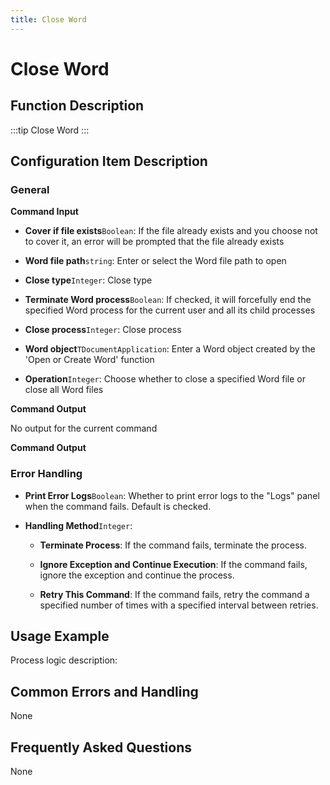 ```yaml
---
title: Close Word
---
```


# Close Word

## Function Description

:::tip 
Close Word
:::

## Configuration Item Description

### General

**Command Input**

- **Cover if file exists**`Boolean`: If the file already exists and you choose not to cover it, an error will be prompted that the file already exists

- **Word file path**`string`: Enter or select the Word file path to open

- **Close type**`Integer`: Close type

- **Terminate Word process**`Boolean`: If checked, it will forcefully end the specified Word process for the current user and all its child processes

- **Close process**`Integer`: Close process

- **Word object**`TDocumentApplication`: Enter a Word object created by the 'Open or Create Word' function

- **Operation**`Integer`: Choose whether to close a specified Word file or close all Word files


**Command Output**

No output for the current command


**Command Output**

### Error Handling

- **Print Error Logs**`Boolean`: Whether to print error logs to the "Logs" panel when the command fails. Default is checked. 

- **Handling Method**`Integer`:

    - **Terminate Process**: If the command fails, terminate the process.

    - **Ignore Exception and Continue Execution**: If the command fails, ignore the exception and continue the process.

    - **Retry This Command**: If the command fails, retry the command a specified number of times with a specified interval between retries.

## Usage Example

Process logic description:

## Common Errors and Handling

None

## Frequently Asked Questions

None

